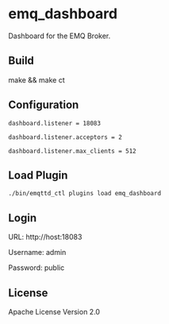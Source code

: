 
emq_dashboard
=============

Dashboard for the EMQ Broker.

Build
-----

make && make ct

Configuration
------------

```
dashboard.listener = 18083

dashboard.listener.acceptors = 2

dashboard.listener.max_clients = 512
```

Load Plugin
-----------

```
./bin/emqttd_ctl plugins load emq_dashboard
```

Login
-----

URL: http://host:18083

Username: admin

Password: public

License
-------

Apache License Version 2.0
